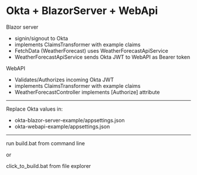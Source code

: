 # Okta + BlazorServer + WebApi 

Blazor server 
- signin/signout to Okta
- implements ClaimsTransformer with example claims
- FetchData (WeatherForecast) uses WeatherForecastApiService
- WeatherForecastApiService sends Okta JWT to WebAPI as Bearer token

WebAPI
- Validates/Authorizes incoming Okta JWT
- implements ClaimsTransformer with example claims
- WeatherForecastController implements [Authorize] attribute

---
Replace Okta values in:
- okta-blazor-server-example/appsettings.json
- okta-webapi-example/appsettings.json

---
run build.bat from command line

or

click_to_build.bat from file explorer

